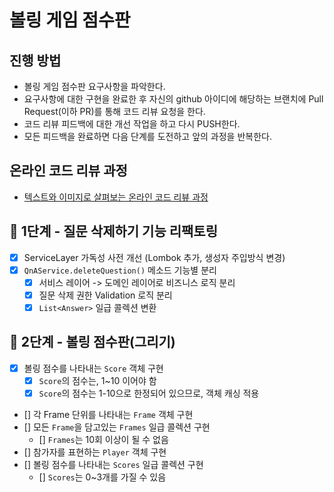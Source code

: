 # 볼링 게임 점수판

## 진행 방법

* 볼링 게임 점수판 요구사항을 파악한다.
* 요구사항에 대한 구현을 완료한 후 자신의 github 아이디에 해당하는 브랜치에 Pull Request(이하 PR)를 통해 코드 리뷰 요청을 한다.
* 코드 리뷰 피드백에 대한 개선 작업을 하고 다시 PUSH한다.
* 모든 피드백을 완료하면 다음 단계를 도전하고 앞의 과정을 반복한다.

## 온라인 코드 리뷰 과정

* [텍스트와 이미지로 살펴보는 온라인 코드 리뷰 과정](https://github.com/next-step/nextstep-docs/tree/master/codereview)

## 🚀 1단계 - 질문 삭제하기 기능 리팩토링

- [x] ServiceLayer 가독성 사전 개선 (Lombok 추가, 생성자 주입방식 변경)
- [x] `QnAService.deleteQuestion()` 메소드 기능별 분리
    - [x] 서비스 레이어 -> 도메인 레이어로 비즈니스 로직 분리
    - [x] 질문 삭제 권한 Validation 로직 분리
    - [x] `List<Answer>` 일급 콜렉션 변환

## 🚀 2단계 - 볼링 점수판(그리기)

- [x] 볼링 점수를 나타내는 `Score` 객체 구현
    - [x] `Score`의 점수는, 1~10 이어야 함
    - [x] `Score`의 점수는 1-10으로 한정되어 있으므로, 객체 캐싱 적용
- [] 각 Frame 단위를 나타내는 `Frame` 객체 구현
- [] 모든 `Frame`을 담고있는 `Frames` 일급 콜렉션 구현
    - [] `Frames`는 10회 이상이 될 수 없음
- [] 참가자를 표현하는 `Player` 객체 구현
- [] 볼링 점수를 나타내는 `Scores` 일급 콜렉션 구현
    - [] `Scores`는 0~3개를 가질 수 있음